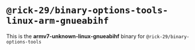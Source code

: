 # `@rick-29/binary-options-tools-linux-arm-gnueabihf`

This is the **armv7-unknown-linux-gnueabihf** binary for `@rick-29/binary-options-tools`
